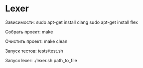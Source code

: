 # Lexer
Зависимости:
sudo apt-get install clang
sudo apt-get install flex

Собрать проект:
make

Очистить проект:
make clean

Запуск тестов:
tests/test.sh

Запуск lexer:
./lexer.sh path_to_file


